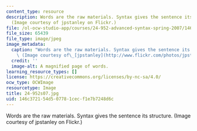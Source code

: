 ```yaml
---
content_type: resource
description: Words are the raw materials. Syntax gives the sentence its structure.
  (Image courtesy of jpstanley on Flickr.)
file: /ol-ocw-studio-app/courses/24-952-advanced-syntax-spring-2007/146c372154d507781cecf1e7b7248d6c_24-952s07.jpg
file_size: 65439
file_type: image/jpeg
image_metadata:
  caption: "Words are the raw materials. Syntax gives the sentence its structure.\
    \ (Image courtesy of\_[jpstanley](http://www.flickr.com/photos/jpstanley/).)"
  credit: ''
  image-alt: A magnified page of words.
learning_resource_types: []
license: https://creativecommons.org/licenses/by-nc-sa/4.0/
ocw_type: OCWImage
resourcetype: Image
title: 24-952s07.jpg
uid: 146c3721-54d5-0778-1cec-f1e7b7248d6c
---
```

Words are the raw materials. Syntax gives the sentence its structure. (Image courtesy of jpstanley on Flickr.)